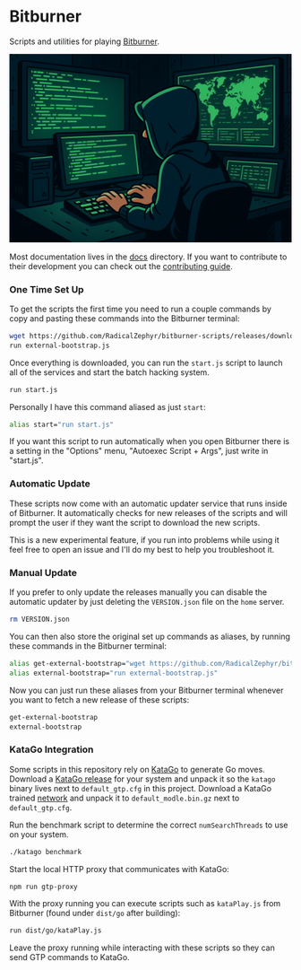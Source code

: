 # Bitburner

Scripts and utilities for playing [Bitburner](https://bitburner-official.github.io/).

![A stylized digital illustration of a person in a dark hoodie sitting at a desk with multiple glowing green computer screens. The central screen displays code, while another shows a world map with data overlays. The atmosphere is dark and moody, evoking themes of hacking or cybersecurity.](images/hackers-whimsy.png?raw=true)

Most documentation lives in the [docs](./docs) directory. If you want
to contribute to their development you can check out the [contributing guide](docs/contributing.md).

### One Time Set Up

To get the scripts the first time you need to run a couple commands by
copy and pasting these commands into the Bitburner terminal:

```bash
wget https://github.com/RadicalZephyr/bitburner-scripts/releases/download/latest/bootstrap.js external-bootstrap.js
run external-bootstrap.js
```

Once everything is downloaded, you can run the `start.js` script to
launch all of the services and start the batch hacking system.

```bash
run start.js
```

Personally I have this command aliased as just `start`:

```bash
alias start="run start.js"
```

If you want this script to run automatically when you open Bitburner
there is a setting in the "Options" menu, "Autoexec Script + Args",
just write in "start.js".

### Automatic Update

These scripts now come with an automatic updater service that runs
inside of Bitburner. It automatically checks for new releases of the
scripts and will prompt the user if they want the script to download
the new scripts.

This is a new experimental feature, if you run into problems while
using it feel free to open an issue and I'll do my best to help you
troubleshoot it.

### Manual Update

If you prefer to only update the releases manually you can disable the
automatic updater by just deleting the `VERSION.json` file on the
`home` server.

```bash
rm VERSION.json
```

You can then also store the original set up commands as aliases, by
running these commands in the Bitburner terminal:

```bash
alias get-external-bootstrap="wget https://github.com/RadicalZephyr/bitburner-scripts/releases/download/latest/bootstrap.js external-bootstrap.js"
alias external-bootstrap="run external-bootstrap.js"
```

Now you can just run these aliases from your Bitburner terminal
whenever you want to fetch a new release of these scripts:

```bash
get-external-bootstrap
external-bootstrap
```

### KataGo Integration

Some scripts in this repository rely on [KataGo][KataGo] to generate
Go moves. Download a [KataGo release][katago-release] for your system
and unpack it so the `katago` binary lives next to
`default_gtp.cfg` in this project. Download a KataGo trained
[network][katago-network] and unpack it to `default_modle.bin.gz` next
to `default_gtp.cfg`.

Run the benchmark script to determine the correct `numSearchThreads`
to use on your system.

```bash
./katago benchmark
```

[KataGo]: https://github.com/lightvector/KataGo
[katago-release]: https://github.com/lightvector/KataGo/releases/
[katago-network]: https://katagotraining.org/networks/

Start the local HTTP proxy that communicates with KataGo:

```bash
npm run gtp-proxy
```

With the proxy running you can execute scripts such as `kataPlay.js`
from Bitburner (found under `dist/go` after building):

```bash
run dist/go/kataPlay.js
```

Leave the proxy running while interacting with these scripts so they
can send GTP commands to KataGo.
